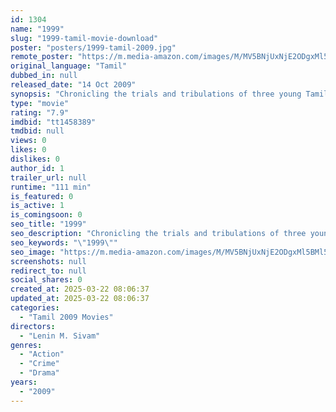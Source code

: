 ```yaml
---
id: 1304
name: "1999"
slug: "1999-tamil-movie-download"
poster: "posters/1999-tamil-2009.jpg"
remote_poster: "https://m.media-amazon.com/images/M/MV5BNjUxNjE2ODgxMl5BMl5BanBnXkFtZTcwOTYyNzgyOQ@@._V1_SX300.jpg"
original_language: "Tamil"
dubbed_in: null
released_date: "14 Oct 2009"
synopsis: "Chronicling the trials and tribulations of three young Tamil men. A bright underachiever, the impressionable 23-year old Anpu, who lives with his no-nonsense disciplinarian father. Trapped in a self-perpetuating cycle of isolation..."
type: "movie"
rating: "7.9"
imdbid: "tt1458389"
tmdbid: null
views: 0
likes: 0
dislikes: 0
author_id: 1
trailer_url: null
runtime: "111 min"
is_featured: 0
is_active: 1
is_comingsoon: 0
seo_title: "1999"
seo_description: "Chronicling the trials and tribulations of three young Tamil men. A bright underachiever, the impressionable 23-year old Anpu, who lives with his no-nonsense disciplinarian father. Trapped in a self-perpetuating cycle of isolation..."
seo_keywords: "\"1999\""
seo_image: "https://m.media-amazon.com/images/M/MV5BNjUxNjE2ODgxMl5BMl5BanBnXkFtZTcwOTYyNzgyOQ@@._V1_SX300.jpg"
screenshots: null
redirect_to: null
social_shares: 0
created_at: 2025-03-22 08:06:37
updated_at: 2025-03-22 08:06:37
categories:
  - "Tamil 2009 Movies"
directors:
  - "Lenin M. Sivam"
genres:
  - "Action"
  - "Crime"
  - "Drama"
years:
  - "2009"
---
```

